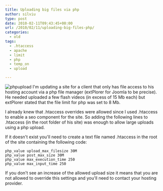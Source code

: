 ```yaml
---
title: Uploading big files via php
author: silviu
type: post
date: 2010-02-11T09:43:45+00:00
url: /2010/02/11/uploading-big-files-php/
categories:
  - old
tags:
  - .htaccess
  - apache
  - limit
  - php
  - temp_on
  - upload

---
```

![phpupload](/blog/images/2010/phpupload.jpg) I'm updating a site for a client that only has file access to his hosting account via a php file manager (extPlorer for Joomla to be precise). He needed uploaded a few flash videos (in excess of 15 Mb each) but extPlorer stated that the file limit for php was set to 8 Mb.

I already knew that .htaccess overrides were allowed since I used .htaccess to enable a seo component for the site. So adding the following lines to .htaccess (in the root folder of his site) was enough to allow large uploads using a php upload.

If it doesn't exist you'll need to create a text file named .htaccess in the root of the site containing the following code:

```apacheconf
php_value upload_max_filesize 30M
php_value post_max_size 30M
php_value max_execution_time 250
php_value max_input_time 250
```

If you don't see an increase of the allowed upload size it means that you are not allowed to override this settings and you'll need to contact your hosting provider.

